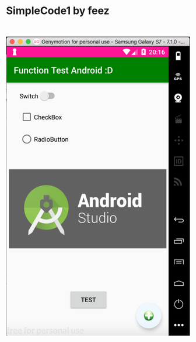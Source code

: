 # SimpleCode1 by feez
<br>
<br>
<img src=https://github.com/fythatthepce/Android_feez/blob/master/pictures/SimpleCode1.png />
<br>


